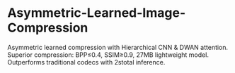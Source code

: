 # Asymmetric-Learned-Image-Compression
Asymmetric learned compression with Hierarchical CNN &amp; DWAN attention. Superior compression: BPP≤0.4, SSIM≥0.9, 27MB lightweight model. Outperforms traditional codecs with 2stotal inference.
